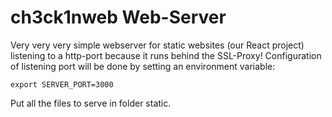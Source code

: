 # ch3ck1nweb Web-Server

Very very very simple webserver for static websites (our React project) listening to a http-port because it runs behind the SSL-Proxy! Configuration of listening port will be done by setting an environment variable:
````
export SERVER_PORT=3000
````

Put all the files to serve in folder static.
